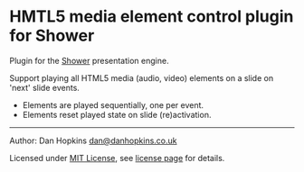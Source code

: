 # HMTL5 media element control plugin for Shower

Plugin for the [Shower](https://github.com/shower/shower/) presentation engine.

Support playing all HTML5 media (audio, video) elements on a slide on 'next' slide events.
* Elements are played sequentially, one per event.
* Elements reset played state on slide (re)activation.

---
Author: Dan Hopkins <dan@danhopkins.co.uk>

Licensed under [MIT License](http://en.wikipedia.org/wiki/MIT_License), see [license page](https://github.com/shower/shower/wiki/MIT-License) for details.
